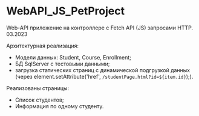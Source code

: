 # WebAPI_JS_PetProject
Web-API приложение на контроллере с Fetch API (JS) запросами HTTP. 03.2023

Архитектурная реализация:
 - Модели данных: Student, Course, Enrollment;
 - БД SqlServer с тестовыми данными;
 - загрузка статических страниц с динамической подгрузкой данных
   (через element.setAttribute('href', `/studentPage.html?id=${item.id}`);).

Реализованы страницы:
 - Список студентов;
 - Информация по одному студенту.
